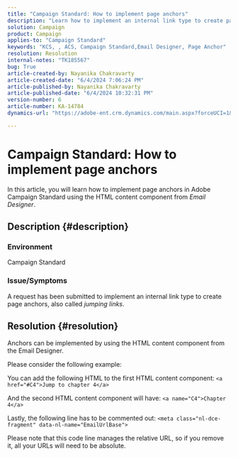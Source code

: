 ```yaml
---
title: "Campaign Standard: How to implement page anchors"
description: "Learn how to implement an internal link type to create page anchors, also called jumping links, in Campaign Standard."
solution: Campaign
product: Campaign
applies-to: "Campaign Standard"
keywords: "KCS, , ACS, Campaign Standard,Email Designer, Page Anchor"
resolution: Resolution
internal-notes: "TK185567"
bug: True
article-created-by: Nayanika Chakravarty
article-created-date: "6/4/2024 7:06:24 PM"
article-published-by: Nayanika Chakravarty
article-published-date: "6/4/2024 10:32:31 PM"
version-number: 6
article-number: KA-14784
dynamics-url: "https://adobe-ent.crm.dynamics.com/main.aspx?forceUCI=1&pagetype=entityrecord&etn=knowledgearticle&id=57129288-a522-ef11-840a-002248092444"

---
```

# Campaign Standard: How to implement page anchors


In this article, you will learn how to implement page anchors in Adobe Campaign Standard using the HTML content component from *Email Designer*.

## Description {#description}


### <b>Environment</b>

Campaign Standard

### <b>Issue/Symptoms</b>

A request has been submitted to implement an internal link type to create page anchors, also called *jumping links*.


## Resolution {#resolution}


Anchors can be implemented by using the HTML content component from the Email Designer.

Please consider the following example:

You can add the following HTML to the first HTML content component:
`<a href="#C4">Jump to chapter 4</a>`

And the second HTML content component will have:
`<a name="C4">Chapter 4</a>`

Lastly, the following line has to be commented out:
`<meta class="nl-dce-fragment" data-nl-name="EmailUrlBase">`

Please note that this code line manages the relative URL, so if you remove it, all your URLs will need to be absolute.

